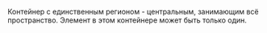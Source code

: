 Контейнер с единственным регионом - центральным, занимающим всё пространство.
Элемент в этом контейнере может быть только один.
